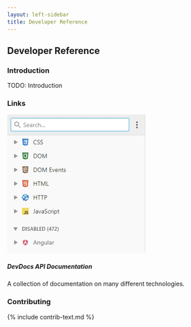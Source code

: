 ```yaml
---
layout: left-sidebar
title: Developer Reference
---
```


## Developer Reference

### Introduction

TODO: Introduction

### Links

<div class="resource-row">
    <div class="resource-div">
        <a href="https://devdocs.io/" target="_blank">
            <img class="resource-image" src="images/devdocs.jpg">
        </a>
        <h5 class="resource-title">DevDocs API Documentation</h5>
        <p class="resource-description">
            A collection of documentation on many different technologies.
        </p>
    </div>
</div>

### Contributing

{% include contrib-text.md %}